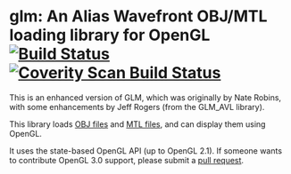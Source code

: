 glm: An Alias Wavefront OBJ/MTL loading library for OpenGL [![Build Status](https://api.travis-ci.org/devernay/glm.png?branch=master)](https://travis-ci.org/devernay/glm) [![Coverity Scan Build Status](https://scan.coverity.com/projects/2943/badge.svg)](https://scan.coverity.com/projects/2943 "Coverity Badge")
===

This is an enhanced version of GLM, which was originally by Nate Robins, with some enhancements by Jeff Rogers (from the GLM_AVL library).

This library loads [OBJ files](http://paulbourke.net/dataformats/obj/) and [MTL files](http://paulbourke.net/dataformats/mtl/), and can display them using OpenGL.

It uses the state-based OpenGL API (up to OpenGL 2.1). If someone wants to contribute OpenGL 3.0 support, please submit a [pull request](https://github.com/devernay/glm/pulls).
